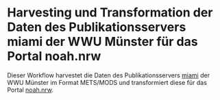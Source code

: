 # Harvesting und Transformation der Daten des Publikationsservers miami der WWU Münster für das Portal noah.nrw
Dieser Workflow harvestet die Daten des Publikationsservers [miami](https://miami.uni-muenster.de) der WWU Münster im Format METS/MODS und transformiert diese für das Portal [noah.nrw](https://noah.nrw).
